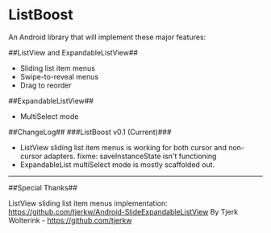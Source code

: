 ListBoost
=========

An Android library that will implement these major features:

##ListView and ExpandableListView##
  - Sliding list item menus
  - Swipe-to-reveal menus
  - Drag to reorder 

##ExpandableListView##
  - MultiSelect mode


##ChangeLog##
###ListBoost v0.1 (Current)###
  - ListView sliding list item menus is working for both cursor and non-cursor adapters. 
      fixme: saveInstanceState isn't functioning
  - ExpandableList multiSelect mode is mostly scaffolded out.



******************
 ##Special Thanks##

ListView sliding list item menus implementation:
https://github.com/tjerkw/Android-SlideExpandableListView
By Tjerk Wolterink - https://github.com/tjerkw
